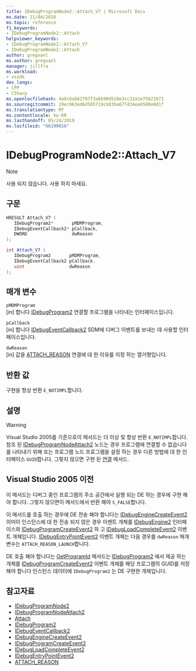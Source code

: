 ```yaml
---
title: IDebugProgramNode2::Attach_V7 | Microsoft Docs
ms.date: 11/04/2016
ms.topic: reference
f1_keywords:
- IDebugProgramNode2::Attach
helpviewer_keywords:
- IDebugProgramNode2::Attach_V7
- IDebugProgramNode2::Attach
author: gregvanl
ms.author: gregvanl
manager: jillfra
ms.workload:
- vssdk
dev_langs:
- CPP
- CSharp
ms.openlocfilehash: 4a8c6ab62707f3a6b90d520e3cc32a1e75821071
ms.sourcegitcommit: 19ec963ed6d585719cb83ba677434ea6580e0d1f
ms.translationtype: MT
ms.contentlocale: ko-KR
ms.lasthandoff: 05/24/2019
ms.locfileid: "66199016"
---
```

# <a name="idebugprogramnode2attachv7"></a>IDebugProgramNode2::Attach_V7

> [!Note]
> 사용 되지 않습니다. 사용 하지 마세요.

## <a name="syntax"></a>구문

```cpp
HRESULT Attach_V7 (
   IDebugProgram2*       pMDMProgram,
   IDebugEventCallback2* pCallback,
   DWORD                 dwReason
);
```

```csharp
int Attach_V7 (
   IDebugProgram2       pMDMProgram,
   IDebugEventCallback2 pCallback,
   uint                 dwReason
);
```

## <a name="parameters"></a>매개 변수

`pMDMProgram`\
[in] 합니다 [IDebugProgram2](../../../extensibility/debugger/reference/idebugprogram2.md) 연결할 프로그램을 나타내는 인터페이스입니다.

`pCallback`\
[in] 합니다 [IDebugEventCallback2](../../../extensibility/debugger/reference/idebugeventcallback2.md) SDM에 디버그 이벤트를 보내는 데 사용할 인터페이스입니다.

`dwReason`\
[in] 값을 [ATTACH_REASON](../../../extensibility/debugger/reference/attach-reason.md) 연결에 대 한 이유를 지정 하는 열거형입니다.

## <a name="return-value"></a>반환 값

구현을 항상 반환 `E_NOTIMPL`합니다.

## <a name="remarks"></a>설명

> [!WARNING]
> Visual Studio 2005를 기준으로이 메서드는 더 이상 및 항상 반환 `E_NOTIMPL`합니다. 참조 된 [IDebugProgramNodeAttach2](../../../extensibility/debugger/reference/idebugprogramnodeattach2.md) 노드는 경우 프로그램에 연결할 수 없습니다를 나타내기 위해 또는 프로그램 노드 프로그램을 설정 하는 경우 다른 방법에 대 한 인터페이스 `GUID`합니다. 그렇지 않으면 구현 된 [연결](../../../extensibility/debugger/reference/idebugengine2-attach.md) 메서드.

## <a name="prior-to-visual-studio-2005"></a>Visual Studio 2005 이전

이 메서드는 디버그 중인 프로그램의 주소 공간에서 실행 되는 DE 하는 경우에 구현 해야 합니다. 그렇지 않으면이 메서드에서 반환 해야 `S_FALSE`합니다.

이 메서드를 호출 하는 경우에 DE 전송 해야 합니다는 [IDebugEngineCreateEvent2](../../../extensibility/debugger/reference/idebugenginecreateevent2.md) 이미이 인스턴스에 대 한 전송 되지 않은 경우 이벤트 개체를 [IDebugEngine2](../../../extensibility/debugger/reference/idebugengine2.md) 인터페이스와 [ IDebugProgramCreateEvent2](../../../extensibility/debugger/reference/idebugprogramcreateevent2.md) 하 고 [IDebugLoadCompleteEvent2](../../../extensibility/debugger/reference/idebugloadcompleteevent2.md) 이벤트 개체입니다. [IDebugEntryPointEvent2](../../../extensibility/debugger/reference/idebugentrypointevent2.md) 이벤트 개체는 다음 경우를 `dwReason` 매개 변수는 `ATTACH_REASON_LAUNCH`합니다.

DE 호출 해야 합니다는 [GetProgramId](../../../extensibility/debugger/reference/idebugprogram2-getprogramid.md) 메서드는 [IDebugProgram2](../../../extensibility/debugger/reference/idebugprogram2.md) 에서 제공 하는 개체를 [IDebugProgramCreateEvent2](../../../extensibility/debugger/reference/idebugprogramcreateevent2.md) 이벤트 개체를 해당 프로그램의 GUID를 저장 해야 합니다 인스턴스 데이터에 `IDebugProgram2` 는 DE 구현한 개체입니다.

## <a name="see-also"></a>참고자료

- [IDebugProgramNode2](../../../extensibility/debugger/reference/idebugprogramnode2.md)
- [IDebugProgramNodeAttach2](../../../extensibility/debugger/reference/idebugprogramnodeattach2.md)
- [Attach](../../../extensibility/debugger/reference/idebugengine2-attach.md)
- [IDebugProgram2](../../../extensibility/debugger/reference/idebugprogram2.md)
- [IDebugEventCallback2](../../../extensibility/debugger/reference/idebugeventcallback2.md)
- [IDebugEngineCreateEvent2](../../../extensibility/debugger/reference/idebugenginecreateevent2.md)
- [IDebugProgramCreateEvent2](../../../extensibility/debugger/reference/idebugprogramcreateevent2.md)
- [IDebugLoadCompleteEvent2](../../../extensibility/debugger/reference/idebugloadcompleteevent2.md)
- [IDebugEntryPointEvent2](../../../extensibility/debugger/reference/idebugentrypointevent2.md)
- [ATTACH_REASON](../../../extensibility/debugger/reference/attach-reason.md)